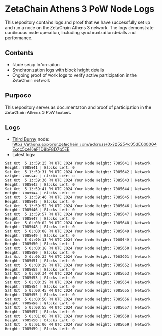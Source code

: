 # ZetaChain Athens 3 PoW Node Logs
This repository contains logs and proof that we have successfully set up and run a node on the ZetaChain Athens 3 network. The logs demonstrate continuous node operation, including synchronization details and performance.

## Contents
- Node setup information
- Synchronization logs with block height details
- Ongoing proof of work logs to verify active participation in the ZetaChain network

## Purpose
This repository serves as documentation and proof of participation in the ZetaChain Athens 3 PoW testnet.

## Logs

- [Third Bunny](https://thirdbunny.xyz/) node: https://athens.explorer.zetachain.com/address/0x225254d35dE666064Eccc5ce16eF1D8bF8D7b5EE
- Latest logs:
```
Sat Oct  5 12:59:25 PM UTC 2024 Your Node Height: 7085641 | Network Height: 7085641 | Blocks Left: 0
Sat Oct  5 12:59:31 PM UTC 2024 Your Node Height: 7085642 | Network Height: 7085642 | Blocks Left: 0
Sat Oct  5 12:59:36 PM UTC 2024 Your Node Height: 7085643 | Network Height: 7085643 | Blocks Left: 0
Sat Oct  5 12:59:41 PM UTC 2024 Your Node Height: 7085644 | Network Height: 7085644 | Blocks Left: 0
Sat Oct  5 12:59:46 PM UTC 2024 Your Node Height: 7085645 | Network Height: 7085645 | Blocks Left: 0
Sat Oct  5 12:59:52 PM UTC 2024 Your Node Height: 7085646 | Network Height: 7085646 | Blocks Left: 0
Sat Oct  5 12:59:57 PM UTC 2024 Your Node Height: 7085647 | Network Height: 7085647 | Blocks Left: 0
Sat Oct  5 01:00:02 PM UTC 2024 Your Node Height: 7085648 | Network Height: 7085648 | Blocks Left: 0
Sat Oct  5 01:00:08 PM UTC 2024 Your Node Height: 7085649 | Network Height: 7085649 | Blocks Left: 0
Sat Oct  5 01:00:13 PM UTC 2024 Your Node Height: 7085649 | Network Height: 7085650 | Blocks Left: 1
Sat Oct  5 01:00:18 PM UTC 2024 Your Node Height: 7085650 | Network Height: 7085650 | Blocks Left: 0
Sat Oct  5 01:00:23 PM UTC 2024 Your Node Height: 7085651 | Network Height: 7085651 | Blocks Left: 0
Sat Oct  5 01:00:29 PM UTC 2024 Your Node Height: 7085652 | Network Height: 7085652 | Blocks Left: 0
Sat Oct  5 01:00:34 PM UTC 2024 Your Node Height: 7085653 | Network Height: 7085653 | Blocks Left: 0
Sat Oct  5 01:00:39 PM UTC 2024 Your Node Height: 7085654 | Network Height: 7085654 | Blocks Left: 0
Sat Oct  5 01:00:45 PM UTC 2024 Your Node Height: 7085655 | Network Height: 7085655 | Blocks Left: 0
Sat Oct  5 01:00:50 PM UTC 2024 Your Node Height: 7085656 | Network Height: 7085656 | Blocks Left: 0
Sat Oct  5 01:00:55 PM UTC 2024 Your Node Height: 7085657 | Network Height: 7085657 | Blocks Left: 0
Sat Oct  5 01:01:00 PM UTC 2024 Your Node Height: 7085658 | Network Height: 7085658 | Blocks Left: 0
Sat Oct  5 01:01:06 PM UTC 2024 Your Node Height: 7085659 | Network Height: 7085659 | Blocks Left: 0
```
